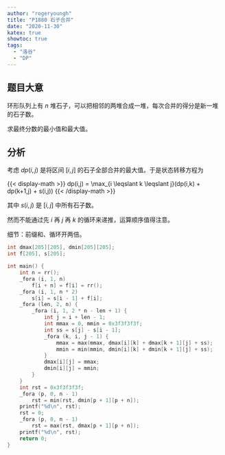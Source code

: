 ```yaml
---
author: "rogeryoungh"
title: "P1880 石子合并"
date: "2020-11-30"
katex: true
showtoc: true
tags: 
  - "洛谷"
  - "DP"
---
```


## 题目大意

环形队列上有 $n$ 堆石子，可以把相邻的两堆合成一堆，每次合并的得分是新一堆的石子数。

求最终分数的最小值和最大值。

## 分析

考虑 $dp(i,j)$ 是将区间 $[i,j]$ 的石子全部合并的最大值。于是状态转移方程为

{{< display-math >}}
dp(i,j) = \max_{i \leqslant k \leqslant j}(dp(i,k) + dp(k+1,j) + s(i,j))
{{< /display-math >}}

其中 $s(i,j)$ 是 $[i,j]$ 中所有石子数。

然而不能通过先 $i$ 再 $j$ 再 $k$ 的循环来递推，运算顺序值得注意。

细节：前缀和、循环开两倍。

```cpp
int dmax[205][205], dmin[205][205];
int f[205], s[205];

int main() {
    int n = rr();
    _fora (i, 1, n)
        f[i + n] = f[i] = rr();
    _fora (i, 1, n * 2)
        s[i] = s[i - 1] + f[i];
    _fora (len, 2, n) {
        _fora (i, 1, 2 * n - len + 1) {
            int j = i + len - 1;
            int mmax = 0, mmin = 0x3f3f3f3f;
            int ss = s[j] - s[i - 1];
            _fora (k, i, j - 1) {
                mmax = max(mmax, dmax[i][k] + dmax[k + 1][j] + ss);
                mmin = min(mmin, dmin[i][k] + dmin[k + 1][j] + ss);
            }
            dmax[i][j] = mmax;
            dmin[i][j] = mmin;
        }
    }
    int rst = 0x3f3f3f3f;
    _fora (p, 0, n - 1)
        rst = min(rst, dmin[p + 1][p + n]);
    printf("%d\n", rst);
    rst = 0;
    _fora (p, 0, n - 1)
        rst = max(rst, dmax[p + 1][p + n]);
    printf("%d\n", rst);
    return 0;
}
```
